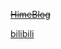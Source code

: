 ~~[HimeBlog](https://princessdreamland.design)~~

[bilibili](https://space.bilibili.com/2256304/dynamic)




